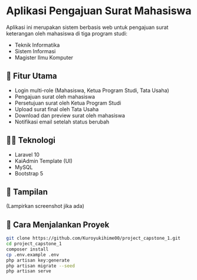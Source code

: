 # Aplikasi Pengajuan Surat Mahasiswa

Aplikasi ini merupakan sistem berbasis web untuk pengajuan surat keterangan oleh mahasiswa di tiga program studi:
- Teknik Informatika
- Sistem Informasi
- Magister Ilmu Komputer

## 🔑 Fitur Utama
- Login multi-role (Mahasiswa, Ketua Program Studi, Tata Usaha)
- Pengajuan surat oleh mahasiswa
- Persetujuan surat oleh Ketua Program Studi
- Upload surat final oleh Tata Usaha
- Download dan preview surat oleh mahasiswa
- Notifikasi email setelah status berubah

## 👨‍💻 Teknologi
- Laravel 10
- KaiAdmin Template (UI)
- MySQL
- Bootstrap 5

## 📸 Tampilan
(Lampirkan screenshot jika ada)

## 🚀 Cara Menjalankan Proyek

```bash
git clone https://github.com/Kuroyukihime00/project_capstone_1.git
cd project_capstone_1
composer install
cp .env.example .env
php artisan key:generate
php artisan migrate --seed
php artisan serve
